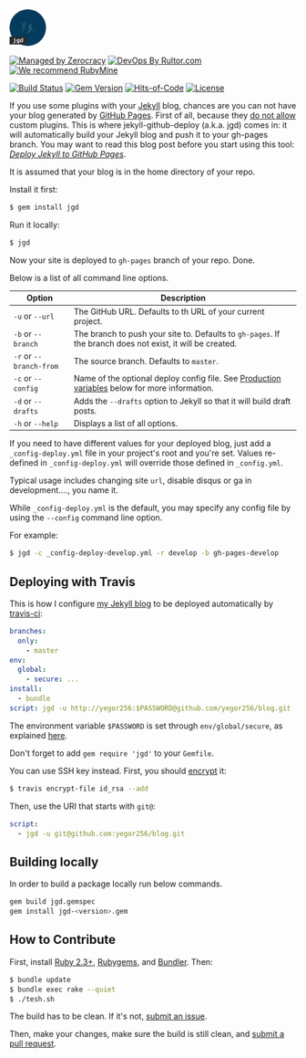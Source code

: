 <img src="/logo.svg" width="64px" height="64px"/>

[![Managed by Zerocracy](https://www.0crat.com/badge/C3RFVLU72.svg)](https://www.0crat.com/p/C3RFVLU72)
[![DevOps By Rultor.com](http://www.rultor.com/b/yegor256/jekyll-github-deploy)](http://www.rultor.com/p/yegor256/jekyll-github-deploy)
[![We recommend RubyMine](https://www.elegantobjects.org/rubymine.svg)](https://www.jetbrains.com/ruby/)

[![Build Status](https://travis-ci.org/yegor256/jekyll-github-deploy.svg)](https://travis-ci.org/yegor256/jekyll-github-deploy)
[![Gem Version](https://badge.fury.io/rb/jgd.svg)](http://badge.fury.io/rb/jgd)
[![Hits-of-Code](https://hitsofcode.com/github/yegor256/jekyll-github-deploy)](https://hitsofcode.com/view/github/yegor256/jekyll-github-deploy)
[![License](https://img.shields.io/badge/license-MIT-green.svg)](https://github.com/yegor256/jekyll-github-deploy/blob/master/LICENSE.txt)

If you use some plugins with your [Jekyll](https://jekyllrb.com/) blog, chances are you can not
have your blog generated by [GitHub Pages](https://pages.github.com/).
First of all, because they [do not allow](https://help.github.com/en/articles/adding-jekyll-plugins-to-a-github-pages-site)
custom plugins.
This is where jekyll-github-deploy (a.k.a. jgd) comes in: it will
automatically build your Jekyll blog and push it to your gh-pages
branch. You may want to read this blog post before you start
using this tool:
[_Deploy Jekyll to GitHub Pages_](https://www.yegor256.com/2014/06/24/jekyll-github-deploy.html).

It is assumed that your blog is in the home directory of your repo.

Install it first:

```bash
$ gem install jgd
```

Run it locally:

```bash
$ jgd
```

Now your site is deployed to `gh-pages` branch of your repo. Done.

Below is a list of all command line options.

| Option | Description |
| -------- | ----------- |
| `-u` or `--url` | The GitHub URL. Defaults to th URL of your current project. |
| `-b` or `--branch` | The branch to push your site to. Defaults to `gh-pages`. If the branch does not exist, it will be created. |
| `-r` or `--branch-from` | The source branch. Defaults to `master`. |
| `-c` or `--config` | Name of the optional deploy config file. See [Production variables](#production-variables) below for more information. |
| `-d` or `--drafts` | Adds the `--drafts` option to Jekyll so that it will build draft posts. |
| `-h` or `--help` | Displays a list of all options. |

If you need to have different values for your deployed blog, just add a
`_config-deploy.yml` file in your project's root and you're set. Values
re-defined in `_config-deploy.yml` will override those defined in
`_config.yml`.

Typical usage includes changing site `url`, disable disqus or ga in
development...., you name it.

While `_config-deploy.yml` is the default, you may specify any config
file by using the `--config` command line option.

For example:
```sh
$ jgd -c _config-deploy-develop.yml -r develop -b gh-pages-develop
```

## Deploying with Travis

This is how I configure [my Jekyll blog](https://github.com/yegor256/blog)
to be deployed automatically by [travis-ci](http://www.travis-ci.org):

```yaml
branches:
  only:
    - master
env:
  global:
    - secure: ...
install:
  - bundle
script: jgd -u http://yegor256:$PASSWORD@github.com/yegor256/blog.git
```

The environment variable `$PASSWORD` is set through
`env/global/secure`, as explained
[here](http://docs.travis-ci.com/user/encryption-keys/).

Don't forget to add `gem require 'jgd'` to your `Gemfile`.

You can use SSH key instead. First, you should [encrypt](https://docs.travis-ci.com/user/encrypting-files/) it:

```bash
$ travis encrypt-file id_rsa --add
```

Then, use the URI that starts with `git@`:

```yaml
script:
  - jgd -u git@github.com:yegor256/blog.git
```

## Building locally

In order to build a package locally run below commands.

```bash
gem build jgd.gemspec
gem install jgd-<version>.gem
```

## How to Contribute

First, install
[Ruby 2.3+](https://www.ruby-lang.org/en/documentation/installation/),
[Rubygems](https://rubygems.org/pages/download),
and
[Bundler](https://bundler.io/).
Then:

```bash
$ bundle update
$ bundle exec rake --quiet
$ ./tesh.sh
```

The build has to be clean. If it's not, [submit an issue](https://github.com/zold-io/out/issues).

Then, make your changes, make sure the build is still clean,
and [submit a pull request](https://www.yegor256.com/2014/04/15/github-guidelines.html).

